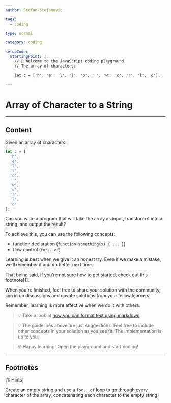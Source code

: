 ```yaml
---
author: Stefan-Stojanovic

tags:
  - coding

type: normal

category: coding

setupCode:
  startingPoint: |
    // 👋 Welcome to the JavaScript coding playground.
    // The array of characters:

    let c = ['h', 'e', 'l', 'l', 'o', ' ', 'w', 'o', 'r', 'l', 'd'];

---
```


# Array of Character to a String

---

## Content

Given an array of characters:
```javascript
let c = [
  'h', 
  'e', 
  'l', 
  'l', 
  'o', 
  ' ', 
  'w', 
  'o', 
  'r', 
  'l', 
  'd'
];
```

Can you write a program that will take the array as input, transform it into a string, and output the result?

To achieve this, you can use the following concepts:
- function declaration (`function something(x) { ... }`)
- flow control (`for...of`)

Learning is best when we give it an honest try. Even if we make a mistake, we'll remember it and do better next time.

That being said, if you're not sure how to get started, check out this footnote[1]. 

When you're finished, feel free to share your solution with the community, join in on discussions and upvote solutions from your fellow learners!

Remember, learning is more effective when we do it with others.

> 💡 Take a look at [how you can format text using markdown](https://www.enki.com/glossary/general/markdown-formatting).

> 💡 The guidelines above are just suggestions. Feel free to include other concepts in your solution as you see fit. The implementation is up to you.

> 🤓 Happy learning! Open the playground and start coding!


---

## Footnotes

[1: Hints]

Create an empty string and use a `for...of` loop to go through every character of the array, concatenating each character to the empty string.